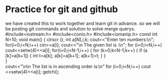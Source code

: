 # Practice for git and github
we have created this to work together and learn git in advance.
so we will be posting git commands and solution to solve merge querys.
#include<iostream.h>
#include<conio.h>
#include<iomanip.h>
const int N=10;
void main()
{
      clrscr ();
      int a[N],i,k;
      cout<<"Enter ten numbers:\n";
      for(i=0;i<N;i++)
            cin>>a[i];
      cout<<"\n The given list is :\n";
      for (i=0;i<N;i++)
         cout<<setw(4)<<a[i];
         for(i=0;i<N-1;i++)
         {
            for (k=0;k<N-1;k++)
            {
              if (a [k]>a[k+1])
              {
                 int t=a[k];
                 a[k]=a[k+1];
                 a[k+1]=t;
                 }
               }  
             }  
       cout<<"\n\n The list is in ascending order is:\n"
       for (i=0;i<N;i++)
       cout <<setw(4)<<a[i];
       getch();
